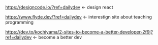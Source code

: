 
https://designcode.io/?ref=dailydev <- design react

https://www.flyde.dev/?ref=dailydev <- interestign site about teaching programming

https://dev.to/kochiyama/2-sites-to-become-a-better-developer-2f9j?ref=dailydev <- become a better dev